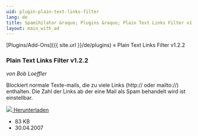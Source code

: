 ```yaml
---
uid: plugin-plain-text-links-filter
lang: de
title: Spamihilator &raquo; Plugins &raquo; Plain Text Links Filter v1.2.2
layout: main_with_ad
---
```


[Plugins/Add-Ons]({{ site.url }}/de/plugins) &laquo; Plain Text Links Filter v1.2.2

### Plain Text Links Filter v1.2.2

_von Bob Loeffler_

Blockiert normale Texte-mails, die zu viele Links (http:// oder mailto://) enthalten. Die Zahl der Links ab der eine Mail als Spam behandelt wird ist einstellbar.

<div class="downloadsection">
<a href="http://www.peaktopeak.com/spamihilator/plaintextlinksfilter_1_2_2.exe" class="radius button left" id="download-button"><img src="{{site.url}}/images/download-arrow.png"> Herunterladen</a>
<ul id="download-notes">
<li>83 KB</li>
<li>30.04.2007</li>
</ul>
</div>

